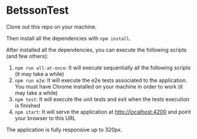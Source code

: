 # BetssonTest

Clone out this repo on your machine.

Then install all the dependencies with `npm install`.

After installed all the dependencies, you can execute the following scripts (and few others):

1. `npm run all-at-once`: It will execute sequentially all the following scripts (it may take a while)
2. `npm run e2e`: It will execute the e2e tests associated to the application. You must have Chrome installed on your machine in order to work (it may take a while)
3. `npm test`: It will execute the unit tests and exit when the tests execution is finished
4. `npm start`: It will serve the application at [http://localhost:4200](http://localhost:4200) and point your browser to this URL

The application is fully responsive up to 320px.
